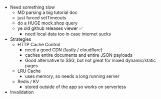 - Need something slow
  - MD parsing a big tutorial doc
  - just forced setTimeouts
  - do a HUGE mock.shop query
  - ye old github releases viewer ✅
    - need local data too in case internet sucks
- Strategies
  - HTTP Cache Control
    - need a good CDN (fastly / cloudflare)
    - caches entire documents and entire JSON payloads
    - Good alternative to SSG, but not great for mixed dynamic/static pages
  - LRU Cache
    - uses memory, so needs a long running server
  - Redis / KV
    - stored outside of the app so works on serverless
- Invalidation
